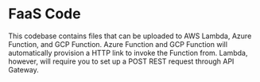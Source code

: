 # FaaS Code

This codebase contains files that can be uploaded to AWS Lambda, Azure Function, and GCP Function. Azure Function and GCP Function will automatically provision a HTTP link to invoke the Function from. Lambda, however, will require you to set up a POST REST request through API Gateway.
